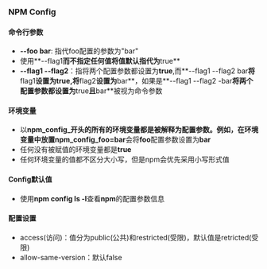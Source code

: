### NPM Config

####  命令行参数

* **--foo bar**: 指代foo配置的参数为"bar"
* 使用**--flag1**而不指定任何值将值默认指代为**true**
* **--flag1 --flag2**：指将两个配置参数都设置为**true**,而**--flag1 --flag2 bar**将**flag1**设置为true,将**flag2**设置为**bar**，如果是**--flag1 --flag2 -bar**将两个配置参数都设置为**true**且**bar**被视为命令参数

#### 环境变量

* 以**npm_config_**开头的所有的环境变量都是被解释为配置参数。例如，在环境变量中放置**npm_config_foo=bar**会将**foo**配置参数设置为**bar**
* 任何没有被赋值的环境变量都是**true**
* 任何环境变量的值都不区分大小写，但是npm会优先采用小写形式值

#### Config默认值

* 使用**npm config ls -l**查看**npm**的配置参数信息

#### 配置设置

* access(访问)：值分为public(公共)和restricted(受限)，默认值是retricted(受限)
* allow-same-version：默认false


